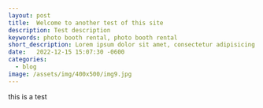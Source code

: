 ```yaml
---
layout: post
title:  Welcome to another test of this site
description: Test description
keywords: photo booth rental, photo booth rental
short_description: Lorem ipsum dolor sit amet, consectetur adipisicing elit, sed do eiusmod tempor incididunt ut labore et dolore magna aliqua. Ut enim ad minim veniam.
date:   2022-12-15 15:07:30 -0600
categories:  
  - blog
image: /assets/img/400x500/img9.jpg
---
```


this is a test